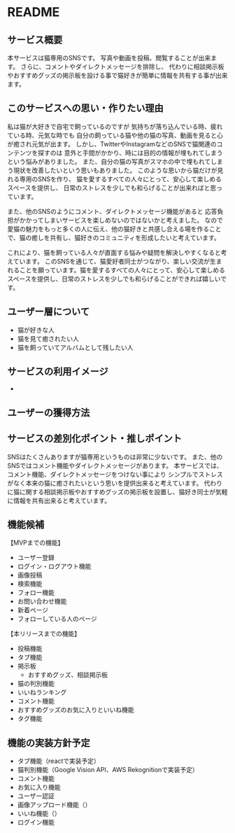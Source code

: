 # README

## サービス概要
本サービスは猫専用のSNSです。
写真や動画を投稿、閲覧することが出来ます。
さらに、コメントやダイレクトメッセージを排除し、
代わりに相談掲示板やおすすめグッズの掲示板を設ける事で猫好きが簡単に情報を共有する事が出来ます。

## このサービスへの思い・作りたい理由
私は猫が大好きで自宅で飼っているのですが
気持ちが落ち込んでいる時、疲れている時、元気な時でも
自分の飼っている猫や他の猫の写真、動画を見ると心が癒され元気が出ます。
しかし、TwitterやInstagramなどのSNSで猫関連のコンテンツを探すのは
意外と手間がかかり、時には目的の情報が埋もれてしまうという悩みがありました。
また、自分の猫の写真がスマホの中で埋もれてしまう現状を改善したいという思いもありました。
このような思いから猫だけが見れる専用のSNSを作り、
猫を愛するすべての人々にとって、安心して楽しめるスペースを提供し、
日常のストレスを少しでも和らげることが出来ればと思っています。

また、他のSNSのようにコメント、ダイレクトメッセージ機能があると
応答負担がかかってしまいサービスを楽しめないのではないかと考えました。
なので
愛猫の魅力をもっと多くの人に伝え、他の猫好きと共感し合える場を作ることで、猫の癒しを共有し、猫好きのコミュニティを形成したいと考えています。

これにより、猫を飼っている人々が直面する悩みや疑問を解決しやすくなると考えています。
このSNSを通じて、猫愛好者同士がつながり、楽しい交流が生まれることを願っています。猫を愛するすべての人々にとって、安心して楽しめるスペースを提供し、日常のストレスを少しでも和らげることができれば嬉しいです。

## ユーザー層について
- 猫が好きな人
- 猫を見て癒されたい人
- 猫を飼っていてアルバムとして残したい人

## サービスの利用イメージ
- 

## ユーザーの獲得方法

## サービスの差別化ポイント・推しポイント
SNSはたくさんありますが猫専用というものは非常に少ないです。
また、他のSNSではコメント機能やダイレクトメッセージがあります。
本サービスでは、コメント機能、ダイレクトメッセージをつけない事により
シンプルでストレスがなく本来の猫に癒されたいという思いを提供出来ると考えています。
代わりに猫に関する相談掲示板やおすすめグッズの掲示板を設置し、猫好き同士が気軽に情報を共有出来ると考えています。

## 機能候補
【MVPまでの機能】
- ユーザー登録
- ログイン・ログアウト機能
- 画像投稿
- 検索機能
- フォロー機能
- お問い合わせ機能
- 新着ページ
- フォローしている人のページ

【本リリースまでの機能】
- 投稿機能
- タブ機能
- 掲示板
  - おすすめグッズ、相談掲示板
 - 猫の判別機能
 - いいねランキング
 - コメント機能
 - おすすめグッズのお気に入りといいね機能
 - タグ機能

## 機能の実装方針予定
- タブ機能（reactで実装予定）
- 猫判別機能（Google Vision API、AWS Rekognitionで実装予定）
- コメント機能
- お気に入り機能
- ユーザー認証
- 画像アップロード機能（）
- いいね機能（）
- ログイン機能
